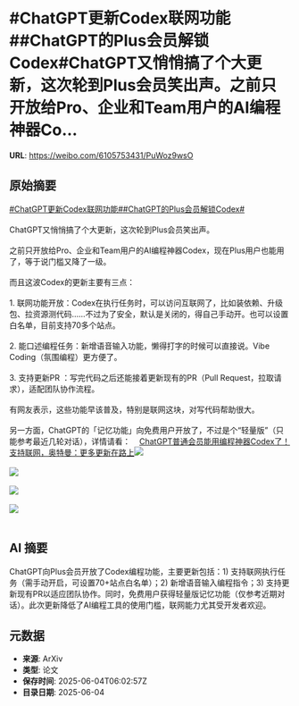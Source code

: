 # #ChatGPT更新Codex联网功能##ChatGPT的Plus会员解锁Codex#ChatGPT又悄悄搞了个大更新，这次轮到Plus会员笑出声。之前只开放给Pro、企业和Team用户的AI编程神器Co...

**URL**: https://weibo.com/6105753431/PuWoz9wsO

## 原始摘要

<a href="https://m.weibo.cn/search?containerid=231522type%3D1%26t%3D10%26q%3D%23ChatGPT%E6%9B%B4%E6%96%B0Codex%E8%81%94%E7%BD%91%E5%8A%9F%E8%83%BD%23&amp;extparam=%23ChatGPT%E6%9B%B4%E6%96%B0Codex%E8%81%94%E7%BD%91%E5%8A%9F%E8%83%BD%23" data-hide=""><span class="surl-text">#ChatGPT更新Codex联网功能#</span></a><a href="https://m.weibo.cn/search?containerid=231522type%3D1%26t%3D10%26q%3D%23ChatGPT%E7%9A%84Plus%E4%BC%9A%E5%91%98%E8%A7%A3%E9%94%81Codex%23&amp;extparam=%23ChatGPT%E7%9A%84Plus%E4%BC%9A%E5%91%98%E8%A7%A3%E9%94%81Codex%23" data-hide=""><span class="surl-text">#ChatGPT的Plus会员解锁Codex#</span></a><br><br>ChatGPT又悄悄搞了个大更新，这次轮到Plus会员笑出声。<br><br>之前只开放给Pro、企业和Team用户的AI编程神器Codex，现在Plus用户也能用了，等于说门槛又降了一级。<br><br>而且这波Codex的更新主要有三点：<br><br>1. 联网功能开放：Codex在执行任务时，可以访问互联网了，比如装依赖、升级包、拉资源测代码……不过为了安全，默认是关闭的，得自己手动开。也可以设置白名单，目前支持70多个站点。<br><br>2. 能口述编程任务：新增语音输入功能，懒得打字的时候可以直接说。Vibe Coding（氛围编程）更方便了。<br><br>3. 支持更新PR ：写完代码之后还能接着更新现有的PR（Pull Request，拉取请求），适配团队协作流程。<br><br>有网友表示，这些功能早该普及，特别是联网这块，对写代码帮助很大。<br><br>另一方面，ChatGPT的「记忆功能」向免费用户开放了，不过是个“轻量版”（只能参考最近几轮对话），详情请看：<a href="https://weibo.cn/sinaurl?u=https%3A%2F%2Fmp.weixin.qq.com%2Fs%2FT2Xxw7mNdDH5O0yx5_Ewjw" data-hide=""><span class="url-icon"><img style="width: 1rem;height: 1rem" src="https://h5.sinaimg.cn/upload/2015/09/25/3/timeline_card_small_web_default.png" referrerpolicy="no-referrer"></span><span class="surl-text">ChatGPT普通会员能用编程神器Codex了！支持联网，奥特曼：更多更新在路上</span></a><img style="" src="https://tvax2.sinaimg.cn/large/006Fd7o3gy1i231anu3sjj31fi14e7af.jpg" referrerpolicy="no-referrer"><br><br><img style="" src="https://tvax1.sinaimg.cn/large/006Fd7o3gy1i231aoyy6zj30zk0m8afy.jpg" referrerpolicy="no-referrer"><br><br><img style="" src="https://tvax1.sinaimg.cn/large/006Fd7o3gy1i231arurs7j30k60a640d.jpg" referrerpolicy="no-referrer"><br><br><img style="" src="https://tvax1.sinaimg.cn/large/006Fd7o3gy1i231at4gtej30zk0m87ah.jpg" referrerpolicy="no-referrer"><br><br>

## AI 摘要

ChatGPT向Plus会员开放了Codex编程功能，主要更新包括：1) 支持联网执行任务（需手动开启，可设置70+站点白名单）；2) 新增语音输入编程指令；3) 支持更新现有PR以适应团队协作。同时，免费用户获得轻量版记忆功能（仅参考近期对话）。此次更新降低了AI编程工具的使用门槛，联网能力尤其受开发者欢迎。

## 元数据

- **来源**: ArXiv
- **类型**: 论文
- **保存时间**: 2025-06-04T06:02:57Z
- **目录日期**: 2025-06-04
